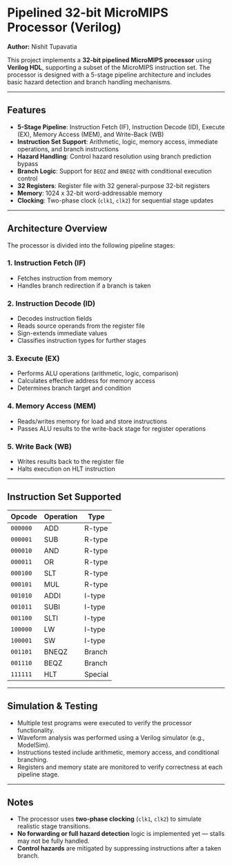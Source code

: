 # Pipelined 32-bit MicroMIPS Processor (Verilog)

**Author:** Nishit Tupavatia

This project implements a **32-bit pipelined MicroMIPS processor** using **Verilog HDL**, supporting a subset of the MicroMIPS instruction set. The processor is designed with a 5-stage pipeline architecture and includes basic hazard detection and branch handling mechanisms.

---

##  Features

- **5-Stage Pipeline**: Instruction Fetch (IF), Instruction Decode (ID), Execute (EX), Memory Access (MEM), and Write-Back (WB)
- **Instruction Set Support**: Arithmetic, logic, memory access, immediate operations, and branch instructions
- **Hazard Handling**: Control hazard resolution using branch prediction bypass
- **Branch Logic**: Support for `BEQZ` and `BNEQZ` with conditional execution control
- **32 Registers**: Register file with 32 general-purpose 32-bit registers
- **Memory**: 1024 x 32-bit word-addressable memory
- **Clocking**: Two-phase clock (`clk1`, `clk2`) for sequential stage updates

---

##  Architecture Overview

The processor is divided into the following pipeline stages:

### 1. Instruction Fetch (IF)
- Fetches instruction from memory
- Handles branch redirection if a branch is taken

### 2. Instruction Decode (ID)
- Decodes instruction fields
- Reads source operands from the register file
- Sign-extends immediate values
- Classifies instruction types for further stages

### 3. Execute (EX)
- Performs ALU operations (arithmetic, logic, comparison)
- Calculates effective address for memory access
- Determines branch target and condition

### 4. Memory Access (MEM)
- Reads/writes memory for load and store instructions
- Passes ALU results to the write-back stage for register operations

### 5. Write Back (WB)
- Writes results back to the register file
- Halts execution on HLT instruction

---

##  Instruction Set Supported

| Opcode     | Operation       | Type     |
|------------|------------------|----------|
| `000000`   | ADD              | R-type   |
| `000001`   | SUB              | R-type   |
| `000010`   | AND              | R-type   |
| `000011`   | OR               | R-type   |
| `000100`   | SLT              | R-type   |
| `000101`   | MUL              | R-type   |
| `001010`   | ADDI             | I-type   |
| `001011`   | SUBI             | I-type   |
| `001100`   | SLTI             | I-type   |
| `100000`   | LW               | I-type   |
| `100001`   | SW               | I-type   |
| `001101`   | BNEQZ            | Branch   |
| `001110`   | BEQZ             | Branch   |
| `111111`   | HLT              | Special  |

---

## Simulation & Testing

- Multiple test programs were executed to verify the processor functionality.
- Waveform analysis was performed using a Verilog simulator (e.g., ModelSim).
- Instructions tested include arithmetic, memory access, and conditional branching.
- Registers and memory state are monitored to verify correctness at each pipeline stage.

---

##  Notes

- The processor uses **two-phase clocking** (`clk1`, `clk2`) to simulate realistic stage transitions.
- **No forwarding or full hazard detection** logic is implemented yet — stalls may not be fully handled.
- **Control hazards** are mitigated by suppressing instructions after a taken branch.

